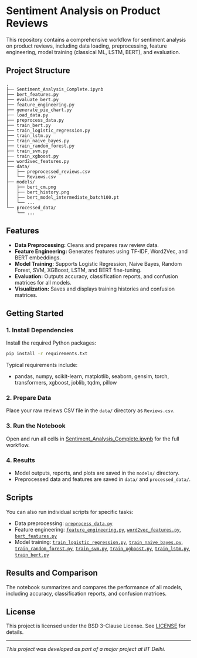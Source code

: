 # Sentiment Analysis on Product Reviews

This repository contains a comprehensive workflow for sentiment analysis on product reviews, including data loading, preprocessing, feature engineering, model training (classical ML, LSTM, BERT), and evaluation.

## Project Structure

```
.
├── Sentiment_Analysis_Complete.ipynb
├── bert_features.py
├── evaluate_bert.py
├── feature_engineering.py
├── generate_pie_chart.py
├── load_data.py
├── preprocess_data.py
├── train_bert.py
├── train_logistic_regression.py
├── train_lstm.py
├── train_naive_bayes.py
├── train_random_forest.py
├── train_svm.py
├── train_xgboost.py
├── word2vec_features.py
├── data/
│   ├── preprocessed_reviews.csv
│   └── Reviews.csv
├── models/
│   ├── bert_cm.png
│   ├── bert_history.png
│   ├── bert_model_intermediate_batch100.pt
│   └── ...
└── processed_data/
    └── ...
```

## Features

- **Data Preprocessing:** Cleans and prepares raw review data.
- **Feature Engineering:** Generates features using TF-IDF, Word2Vec, and BERT embeddings.
- **Model Training:** Supports Logistic Regression, Naive Bayes, Random Forest, SVM, XGBoost, LSTM, and BERT fine-tuning.
- **Evaluation:** Outputs accuracy, classification reports, and confusion matrices for all models.
- **Visualization:** Saves and displays training histories and confusion matrices.

## Getting Started

### 1. Install Dependencies

Install the required Python packages:

```sh
pip install -r requirements.txt
```

Typical requirements include:
- pandas, numpy, scikit-learn, matplotlib, seaborn, gensim, torch, transformers, xgboost, joblib, tqdm, pillow

### 2. Prepare Data

Place your raw reviews CSV file in the `data/` directory as `Reviews.csv`.

### 3. Run the Notebook

Open and run all cells in [Sentiment_Analysis_Complete.ipynb](Sentiment_Analysis_Complete.ipynb) for the full workflow.

### 4. Results

- Model outputs, reports, and plots are saved in the `models/` directory.
- Preprocessed data and features are saved in `data/` and `processed_data/`.

## Scripts

You can also run individual scripts for specific tasks:
- Data preprocessing: [`preprocess_data.py`](preprocess_data.py)
- Feature engineering: [`feature_engineering.py`](feature_engineering.py), [`word2vec_features.py`](word2vec_features.py), [`bert_features.py`](bert_features.py)
- Model training: [`train_logistic_regression.py`](train_logistic_regression.py), [`train_naive_bayes.py`](train_naive_bayes.py), [`train_random_forest.py`](train_random_forest.py), [`train_svm.py`](train_svm.py), [`train_xgboost.py`](train_xgboost.py), [`train_lstm.py`](train_lstm.py), [`train_bert.py`](train_bert.py)

## Results and Comparison

The notebook summarizes and compares the performance of all models, including accuracy, classification reports, and confusion matrices.

## License

This project is licensed under the BSD 3-Clause License. See [LICENSE](LICENSE) for details.

---

*This project was developed as part of a major project at IIT Delhi.*
